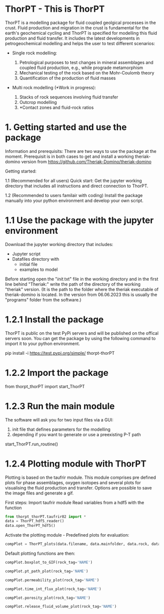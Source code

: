 # ThorPT - This is ThorPT
ThorPT is a modelling package for fluid coupled geolgical processes in the crust. Fluid production and migration in the crust is fundamental for the earth's geochemical cycling and ThorPT is specified for modelling this fluid production and fluid transfer. It includes the latest developments in petrogeochemical modelling and helps the user to test different scenarios:
- Single rock modelling:
    1. Petrological purposes to test changes in mineral assemblages and coupled fluid production, e.g., while prograde metamorphism
    2. Mechanical testing of the rock based on the Mohr-Coulomb theory
    3. Quantification of the production of fluid masses

- Multi rock modelling (*Work in progress):
    1. Stacks of rock sequences involving fluid transfer
    2. Outcrop modelling
    3. *Contact zones and fluid-rock ratios

# 1. Getting started and use the package
Information and prerequisits:
There are two ways to use the package at the moment. Prerequisit is in both cases to get and install a working theriak-domino version from
https://github.com/Theriak-Domino/theriak-domino

Getting started:

1.1 (Recommended for all users) Quick start: Get the jupyter working directory that includes all instructions and direct connection to ThorPT.

1.2 (Recommended to users familair with coding) Install the package manually into your python environment and develop your own script.

# 1.1 Use the package with the jupyter environment
Download the jupyter working directory that includes:
- Jupyter script
- Datafiles directory with
    - initial file
    - examples to model

Before starting open the "_init_.txt" file in the working directory and in the first line behind "Theriak:" write the path of the directory of the working "theriak" version. (It is the path to the folder where the theriak executable of theriak-domino is located. In the version from 06.06.2023 this is usually the "programs" folder from the software.)

# 1.2.1 Install the package
ThorPT is public on the test PyPi servers and will be published on the offical servers soon. You can get the package by using the following command to import it to your python environment.

pip install -i https://test.pypi.org/simple/ thorpt-thorPT

# 1.2.2 Import the package
from thorpt_thorPT import start_ThorPT


# 1.2.3 Run the main module
The software will ask you for two input files via a GUI:
1. init file that defines parameters for the modelling
2. depending if you want to generate or use a preexisting P-T path

start_ThorPT.run_routine()


# 1.2.4 Plotting module with ThorPT
Plotting is based on the taufrir module. This module comprises pre defined plots for phase assemblages, oxygen isotopes and several plots for visualising the fluid production and transfer. Options are possible to save the image files and generate a gif.


First steps:
Import taufrir module
Read variables from a hdf5 with the function
```python
from thorpt_thorPT.taufrir02 import *
data = ThorPT_hdf5_reader()
data.open_ThorPT_hdf5()
```


Activate the plotting module - Predefined plots for evaluation:
```python
compPlot = ThorPT_plots(data.filename, data.mainfolder, data.rock, data.compiledrock)
```
Default plotting functions are then:
```python
compPlot.boxplot_to_GIF(rock_tag='NAME')

compPlot.pt_path_plot(rock_tag='NAME')

compPlot.permeability_plot(rock_tag='NAME')

compPlot.time_int_flux_plot(rock_tag='NAME')

compPlot.porosity_plot(rock_tag='NAME')

compPlot.release_fluid_volume_plot(rock_tag='NAME')
```